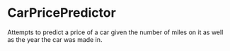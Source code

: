 # CarPricePredictor
Attempts to predict a price of a car given the number of miles on it as well as the year the car was made in. 
